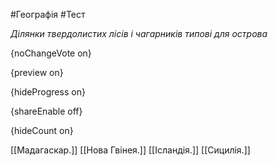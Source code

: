#Географія #Тест

*Ділянки твердолистих лісів і чагарників типові для острова*

{noChangeVote on}

{preview on}

{hideProgress on}

{shareEnable off}

{hideCount on}

[[Мадагаскар.]]
[[Нова Гвінея.]]
[[Ісландія.]]
[[Сицилія.]]
